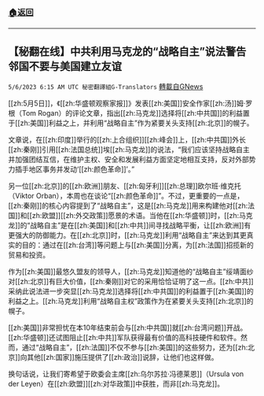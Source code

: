 ###  [:house:返回](README.md)
---


## 【秘翻在线】中共利用马克龙的“战略自主”说法警告邻国不要与美国建立友谊
`5/6/2023 6:15 AM UTC 秘密翻譯組G-Translators` [轉載自GNews](https://gnews.org/articles/1279310)

[[zh:5月5日]]，《[[zh:华盛顿观察家报]]》发表[[zh:美国]]安全作家[[zh:汤]]姆·罗根（Tom Rogan）的评论文章，指出[[zh:马克龙]]选择将[[zh:中共国]]的利益置于[[zh:美国]]利益之上，并利用“战略自主”作为紧要关头支持[[zh:北京]]的幌子。

文章说，在[[zh:印度]]举行的[[zh:上合组织]][[zh:峰会]]上，[[zh:中共国]]外长[[zh:秦刚]]引用[[zh:法国总统]]埃[[zh:马克龙]]的说法，“我们应该坚持战略自主并加强团结互信，在维护主权、安全和发展利益方面坚定地相互支持，反对外部势力插手地区事务并发动‘[[zh:颜色革命]]’。”

另一位[[zh:北京]]的[[zh:欧洲]]朋友、[[zh:匈牙利]][[zh:总理]]欧尔班·维克托（Viktor Orban），本周也在谈论“[[zh:颜色革命]]”。不过，更重要的一点是，[[zh:秦刚]]的核心内容提到了“战略自主”，这是[[zh:马克龙]]用来构建他对[[zh:法国]]和[[zh:欧盟]][[zh:外交政策]]愿景的术语。当他在[[zh:华盛顿]]时，[[zh:马克龙]]的“战略自主”是在[[zh:美国]]和[[zh:中共]]间寻找战略平衡，让[[zh:欧洲]]有更强大的防御能力。在[[zh:北京]]时，[[zh:马克龙]]利用“战略自主”来达到其更真实的目的：通过在[[zh:台湾]]等问题上与[[zh:美国]]分离，为[[zh:法国]]招揽新的贸易和投资。

作为[[zh:美国]]最悠久盟友的领导人，[[zh:马克龙]]知道他的“战略自主”绥靖面纱对[[zh:北京]]有巨大价值，[[zh:秦刚]]对它的采用恰恰证明了这一点。[[zh:中共]]采纳此说法进一步突显[[zh:马克龙]]选择将[[zh:中共国]]的利益置于[[zh:美国]]的利益之上。[[zh:马克龙]]利用“战略自主权”政策作为在紧要关头支持[[zh:北京]]的幌子。

[[zh:美国]]非常担忧在本10年结束前会与[[zh:中共国]]就[[zh:台湾问题]]开战。[[zh:华盛顿]]还试图阻止[[zh:中共]]军队获得最有价值的高科技硬件和软件。然而，通过“战略自主”，[[zh:法国]]不仅不参与[[zh:美国]]的这些努力，还为[[zh:北京]]向其他[[zh:国家]]施压提供了[[zh:政治]]说辞，让他们也这样做。

换句话说，让我们寄希望于欧委会主席[[zh:乌尔苏拉·冯德莱恩]]（Ursula von der Leyen）在[[zh:欧盟]][[zh:对华政策]]中获胜，而非[[zh:马克龙]]。
